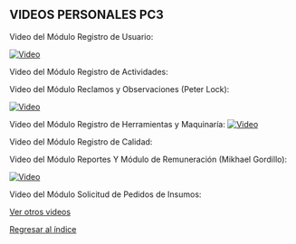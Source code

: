 ## VIDEOS PERSONALES PC3

Video del Módulo Registro de Usuario:

[![Video](https://img.youtube.com/vi/PwELBnjyvjc/0.jpg)](https://youtu.be/PwELBnjyvjc)

Video del Módulo Registro de Actividades:

Video del Módulo Reclamos y Observaciones (Peter Lock):

[![Video](https://img.youtube.com/vi/ArPOsv2--8U/0.jpg)](https://youtu.be/ArPOsv2--8U)

Video del Módulo Registro de Herramientas y Maquinaría:
[![Video](https://img.youtube.com/vi/ArPOsv2--8U/0.jpg)](https://youtu.be/DiCaOETQXAg)

Video del Módulo Registro de Calidad:

Video del Módulo Reportes Y Módulo de Remuneración (Mikhael Gordillo):

[![Video](https://img.youtube.com/vi/HqwsSb61YKo?si=9WyGZT-JV1vAPh-O/0.jpg)](https://youtu.be/HqwsSb61YKo?si=9WyGZT-JV1vAPh-O)

Video del Módulo Solicitud de Pedidos de Insumos:




[Ver otros videos](Videos.md)

[Regresar al índice](../README.md)
